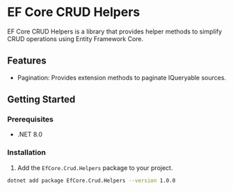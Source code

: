 # EF Core CRUD Helpers

EF Core CRUD Helpers is a library that provides helper methods to simplify CRUD operations using Entity Framework Core.

## Features

- Pagination: Provides extension methods to paginate IQueryable sources.

## Getting Started

### Prerequisites

- .NET 8.0

### Installation

1. Add the `EfCore.Crud.Helpers` package to your project.

```bash
dotnet add package EfCore.Crud.Helpers --version 1.0.0